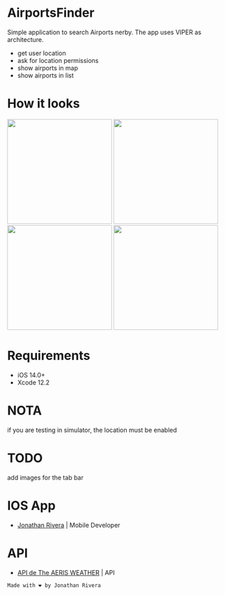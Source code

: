 # AirportsFinder

Simple application to search Airports nerby. The app uses VIPER as architecture.

  - get user location
  - ask for location permissions
  - show airports in map
  - show airports in list

# How it looks

<img width="240" alt="" src="https://user-images.githubusercontent.com/30934641/110369481-13813900-8010-11eb-9112-6f80ac9a5832.png?raw=true">
<img width="240" alt="" src="https://user-images.githubusercontent.com/30934641/110369539-272c9f80-8010-11eb-820c-bd9087f83c9e.png?raw=true">
<img width="240" alt="" src="https://user-images.githubusercontent.com/30934641/110369611-4297aa80-8010-11eb-8292-4cbe4f77a938.png?raw=true">
<img width="240" alt="" src="https://user-images.githubusercontent.com/30934641/110369622-46c3c800-8010-11eb-8d69-82448dad1c93.png?raw=true">


# Requirements
- iOS 14.0+
- Xcode 12.2

# NOTA
  if you are testing in simulator, the location must be enabled
  
# TODO
  add images for the tab bar
  
# IOS App
 - [Jonathan Rivera](https://github.com/JonaRivera-RB) | Mobile Developer

 # API
 - [API de The AERIS WEATHER](https://www.aerisweather.com/support/docs/api/reference/endpoints/places-airports/) | API
 
```
Made with ❤️ by Jonathan Rivera
```
